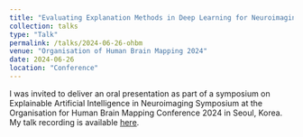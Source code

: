 ```yaml
---
title: "Evaluating Explanation Methods in Deep Learning for Neuroimaging using Stroke Classification as a Ground Truth"
collection: talks
type: "Talk"
permalink: /talks/2024-06-26-ohbm
venue: "Organisation of Human Brain Mapping 2024"
date: 2024-06-26
location: "Conference"
---
```


I was invited to deliver an oral presentation as part of a symposium on Explainable Artificial Intelligence in Neuroimaging Symposium at the Organisation for Human Brain Mapping Conference 2024 in Seoul, Korea. My talk recording is available [here]([url](https://www.youtube.com/watch?v=VlMSFkbJCVE&list=PLEJ899jsgdRrW5xWZcdTNiNUj25TCKcvx&index=10)).
